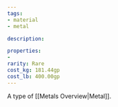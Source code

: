 ```yaml
---
tags:
- material
- metal

description: 

properties:
- 
rarity: Rare
cost_kg: 181.44gp
cost_lb: 400.00gp
---
```

A type of [[Metals Overview|Metal]]. 